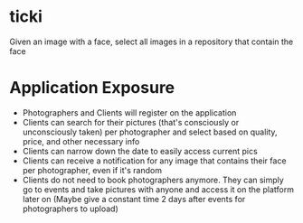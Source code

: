 # ticki
Given an image with a face, select all images in a repository that contain the face

# Application Exposure
- Photographers and Clients will register on the application
- Clients can search for their pictures (that's consciously or unconsciously taken) per photographer and select based on quality, price, and other necessary info
- Clients can narrow down the date to easily access current pics
- Clients can receive a notification for any image that contains their face per photographer, even if it's random
- Clients do not need to book photographers anymore. They can simply go to events and take pictures with anyone and access it on the platform later on (Maybe give a constant time 2 days after events for photographers to upload)
